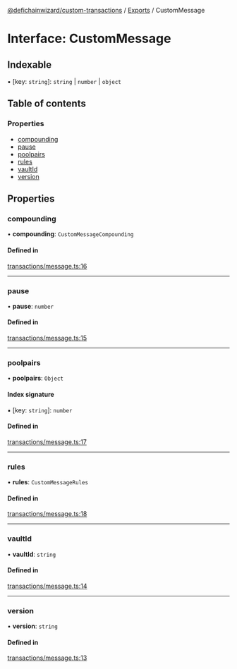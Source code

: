 [@defichainwizard/custom-transactions](../README.md) / [Exports](../modules.md) / CustomMessage

# Interface: CustomMessage

## Indexable

▪ [key: `string`]: `string` \| `number` \| `object`

## Table of contents

### Properties

- [compounding](CustomMessage.md#compounding)
- [pause](CustomMessage.md#pause)
- [poolpairs](CustomMessage.md#poolpairs)
- [rules](CustomMessage.md#rules)
- [vaultId](CustomMessage.md#vaultid)
- [version](CustomMessage.md#version)

## Properties

### compounding

• **compounding**: `CustomMessageCompounding`

#### Defined in

[transactions/message.ts:16](https://github.com/DeFiChain-Wizard/custom-transcation-library/blob/d5b063f/src/transactions/message.ts#L16)

___

### pause

• **pause**: `number`

#### Defined in

[transactions/message.ts:15](https://github.com/DeFiChain-Wizard/custom-transcation-library/blob/d5b063f/src/transactions/message.ts#L15)

___

### poolpairs

• **poolpairs**: `Object`

#### Index signature

▪ [key: `string`]: `number`

#### Defined in

[transactions/message.ts:17](https://github.com/DeFiChain-Wizard/custom-transcation-library/blob/d5b063f/src/transactions/message.ts#L17)

___

### rules

• **rules**: `CustomMessageRules`

#### Defined in

[transactions/message.ts:18](https://github.com/DeFiChain-Wizard/custom-transcation-library/blob/d5b063f/src/transactions/message.ts#L18)

___

### vaultId

• **vaultId**: `string`

#### Defined in

[transactions/message.ts:14](https://github.com/DeFiChain-Wizard/custom-transcation-library/blob/d5b063f/src/transactions/message.ts#L14)

___

### version

• **version**: `string`

#### Defined in

[transactions/message.ts:13](https://github.com/DeFiChain-Wizard/custom-transcation-library/blob/d5b063f/src/transactions/message.ts#L13)
